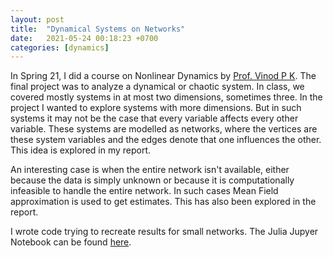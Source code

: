 ```yaml
---
layout: post
title:  "Dynamical Systems on Networks"
date:   2021-05-24 00:18:23 +0700
categories: [dynamics]
---
```


In Spring 21, I did a course on Nonlinear Dynamics by [Prof. Vinod P K](https://faculty.iiit.ac.in/~vinod.pk/). The final project was to analyze a dynamical or chaotic system. In class, we covered mostly systems in at most two dimensions, sometimes three. In the project I wanted to explore systems with more dimensions. But in such systems it may not be the case that every variable affects every other variable. These systems are modelled as networks, where the vertices are these system variables and the edges denote that one influences the other. This idea is explored in my report.

An interesting case is when the entire network isn't available, either because the data is simply unknown or because it is computationally infeasible to handle the entire network. In such cases Mean Field approximation is used to get estimates. This has also been explored in the report. 

I wrote code trying to recreate results for small networks. The Julia Jupyer Notebook can be found [here](https://github.com/cathreya/cathreya.github.io/blob/master/static/notebooks/NLD_Project.ipynb).

<object data="/static/pdf/NLD_Project_Report.pdf" width="100%" height="1000" type='application/pdf'/>
